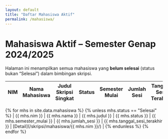 ```yaml
---
layout: default
title: "Daftar Mahasiswa Aktif"
permalink: /mahasiswa/
---
```


# Mahasiswa Aktif – Semester Genap 2024/2025

Halaman ini menampilkan semua mahasiswa yang **belum selesai** (status bukan “Selesai”) dalam bimbingan skripsi.

| NIM     | Nama Mahasiswa     | Judul Skripsi Singkat         | Status     | Semester Mulai        | Jumlah Sesi | Tanggal Sesi Terakhir | Aksi                       |
|---------|--------------------|-------------------------------|------------|-----------------------|-------------|-----------------------|----------------------------|
{% for mhs in site.data.mahasiswa %}
  {% unless mhs.status == "Selesai" %}
| {{ mhs.nim }} | {{ mhs.nama }} | {{ mhs.judul }} | {{ mhs.status }} | {{ mhs.semester_mulai }} | {{ mhs.jumlah_sesi }} | {{ mhs.tanggal_sesi_terakhir }} | [Detail](/skripsi/mahasiswa/{{ mhs.nim }}/) |
  {% endunless %}
{% endfor %}
